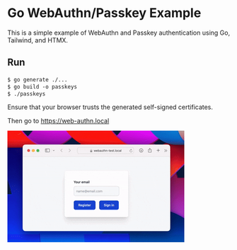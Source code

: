# Go WebAuthn/Passkey Example

This is a simple example of WebAuthn and Passkey authentication using Go, Tailwind, and HTMX.

## Run

```shell
$ go generate ./...
$ go build -o passkeys
$ ./passkeys
```

Ensure that your browser trusts the generated self-signed certificates.

Then go to https://web-authn.local

![demonstration.gif](demonstration.gif)